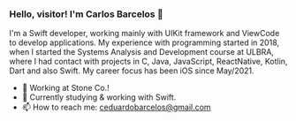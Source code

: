### Hello, visitor! I'm Carlos Barcelos 👋
  
I'm a Swift developer, working mainly with UIKit framework and ViewCode to develop applications. My experience with programming started in 2018, when I started the Systems Analysis and Development course at ULBRA, where I had contact with projects in C, Java, JavaScript, ReactNative, Kotlin, Dart and also Swift. My career focus has been iOS since May/2021.
  
- 💼 Working at Stone Co.!
- 🌱 Currently studying & working with Swift.
- 📫 How to reach me: ceduardobarcelos@gmail.com
